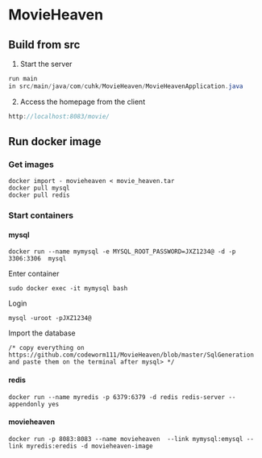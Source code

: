 # MovieHeaven
## Build from src
1. Start the server
```java
run main 
in src/main/java/com/cuhk/MovieHeaven/MovieHeavenApplication.java
```
2. Access the homepage from the client

```java
http://localhost:8083/movie/
```
##  Run docker image
### Get images
```shell
docker import - movieheaven < movie_heaven.tar
docker pull mysql
docker pull redis
```
### Start containers
#### mysql
```shell
docker run --name mymysql -e MYSQL_ROOT_PASSWORD=JXZ1234@ -d -p 3306:3306  mysql
```
Enter container
```shell
sudo docker exec -it mymysql bash
```
Login
```shell
mysql -uroot -pJXZ1234@
```
Import the database
```mysql
/* copy everything on https://github.com/codeworm111/MovieHeaven/blob/master/SqlGeneration and paste them on the terminal after mysql> */
```
#### redis
```shell
docker run --name myredis -p 6379:6379 -d redis redis-server --appendonly yes
```
#### movieheaven
```shell
docker run -p 8083:8083 --name movieheaven  --link mymysql:emysql --link myredis:eredis -d movieheaven-image
```